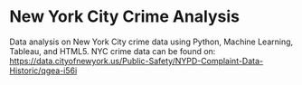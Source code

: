 # New York City Crime Analysis
Data analysis on New York City crime data using Python, Machine Learning, Tableau, and HTML5. NYC crime data can be found on: https://data.cityofnewyork.us/Public-Safety/NYPD-Complaint-Data-Historic/qgea-i56i
